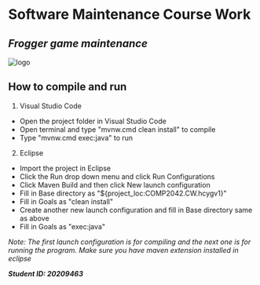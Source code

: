 # **Software Maintenance Course Work**
## *Frogger game maintenance*
![logo](https://user-images.githubusercontent.com/51990168/101153998-b87a2780-3657-11eb-9875-6c445ad04f40.png)

## **How to compile and run**
1. Visual Studio Code
* Open the project folder in Visual Studio Code
* Open terminal and type "mvnw.cmd clean install" to compile
* Type "mvnw.cmd exec:java" to run
2. Eclipse
* Import the project in Eclipse
* Click the Run drop down menu and click Run Configurations
* Click Maven Build and then click New launch configuration
* Fill in Base directory as "${project_loc:COMP2042.CW.hcygv1}"
* Fill in Goals as "clean install"
* Create another new launch configuration and fill in Base directory same as above
* Fill in Goals as "exec:java"

*Note: The first launch configuration is for compiling and the next one is for running the program. Make sure you have maven extension installed in eclipse*

***Student ID: 20209463***
